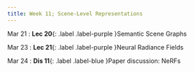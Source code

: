 ```yaml
---
title: Week 11; Scene-Level Representations
---
```


Mar 21
: **Lec 20**{: .label .label-purple }Semantic Scene Graphs
  <!-- : [3.1](#), [2.2](#), [2.3](#) -->

Mar 23
: **Lec 21**{: .label .label-purple }Neural Radiance Fields
  <!-- : [Solution](#) -->

Mar 24
: **Dis 11**{: .label .label-blue }Paper discussion: NeRFs
